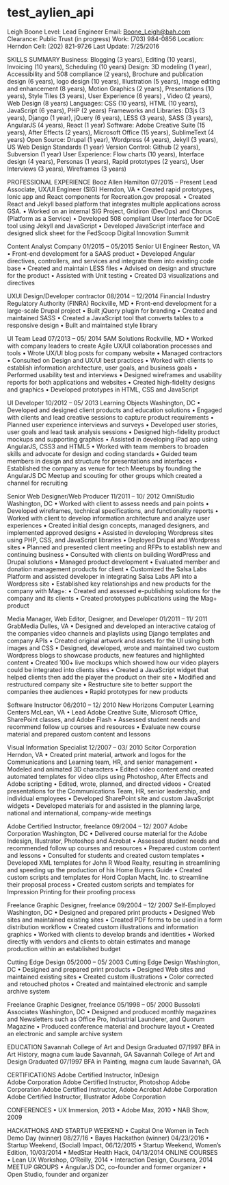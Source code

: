 # test_aylien_api
Leigh Boone									Level:  Lead Engineer
Email:  Boone_Leigh@bah.com				 			
Clearance: Public Trust (in progress)
Work: (703) 984-0856		  						Location: Herndon
Cell: (202) 821-9726								Last Update:  7/25/2016

SKILLS SUMMARY
Business: Blogging (3 years), Editing (10 years), Invoicing (10 years), Scheduling (10 years)
Design: 3D modeling (1 year), Accessibility and 508 compliance (2 years), Brochure and publication design (6 years), logo design (10 years), Illustration (5 years), Image editing and enhancement (8 years), Motion Graphics (2 years), Presentations  (10 years), Style Tiles (3 years), User Experience (6 years) , Video (2 years), Web Design (8 years)
Languages: CSS (10 years), HTML (10 years), JavaScript (6 years), PHP (2 years)
Frameworks and Libraries: D3js (3 years), Django (1 year), jQuery (6 years), LESS (3 years), SASS (3 years), AngularJS (4 years), React (1 year)
Software: Adobe Creative Suite (15 years), After Effects (2 years), Microsoft Office (15 years), SublimeText (4 years)
Open Source: Drupal (1 year), Wordpress (4 years), Jekyll (3 years), US Web Design Standards (1 year)
Version Control: Github (2 years), Subversion  (1 year)
User Experience: Flow charts (10 years), Interface design (4 years), Personas (1 years), Rapid prototypes (2 years), User Interviews (3 years), Wireframes (3 years)


PROFESSIONAL EXPERIENCE 
Booz Allen Hamilton								07/2015 – Present
Lead Associate, UX/UI Engineer (SIG)						Herndon, VA
•	Created rapid prototypes, Ionic app and React components for Recreation.gov proposal.
•	Created React and Jekyll based platform that integrates multiple applications across GSA.
•	Worked on an internal SIG Project, Gridiron (DevOps) and Chorus (Platform as a Service)
•	Developed 508 compliant User Interface for DCoE tool using Jekyll and JavaScript
•	Developed JavaScript interface and designed slick sheet for the FedScoop Digital Innovation Summit

Content Analyst Company							01/2015 – 05/2015
Senior UI Engineer								Reston, VA
•	Front-end development for a SAAS product
•	Developed Angular directives, controllers, and services and integrate them into existing code base
•	Created and maintain LESS files
•	Advised on design and structure for the product
•	Assisted with Unit testing
•	Created D3 visualizations and directives

UXUI Design/Developer contractor						08/2014 – 12/2014
Financial Industry Regulatory Authority (FINRA)					Rockville, MD
•	Front-end development for a large-scale Drupal project
•	Built jQuery plugin for branding
•	Created and maintained SASS
•	Created a JavaScript tool that converts tables to a responsive design
•	Built and maintained style library

UI Team Lead									07/2013 – 05/ 2014
5AM Solutions									Rockville, MD
•	Worked with company leaders to create Agile UX/UI collaboration processes and tools
•	Wrote UX/UI blog posts for company website
•	Managed contractors
•	Consulted on Design and UX/UI best practices
•	Worked with clients to establish information architecture, user goals, and business goals
•	Performed usability test and interviews 
•	Designed wireframes and usability reports for both applications and websites
•	Created high-fidelity designs and graphics
•	Developed prototypes in HTML, CSS and JavaScript

UI Developer									10/2012 – 05/ 2013
Learning Objects								Washington, DC
•	Developed and designed client products and education solutions
•	Engaged with clients and lead creative sessions to capture product requirements
•	Planned user experience interviews and surveys
•	Developed user stories, user goals and lead task analysis sessions
•	Designed high-fidelity product mockups and supporting graphics 
•	Assisted in developing iPad app using AngularJS, CSS3 and HTML5
•	Worked with team members to broaden skills and advocate for design and coding standards
•	Guided team members in design and structure for presentations and interfaces
•	Established the company as venue for tech Meetups by founding the AngularJS DC Meetup and scouting for other groups which created a channel for recruiting


Senior Web Designer/Web Producer						11/2011 – 10/ 2012
OmniStudio									Washington, DC
•	Worked with client to assess needs and pain points
•	Developed wireframes, technical specifications, and functionality reports 
•	Worked with client to develop information architecture and analyze user experiences
•	Created initial design concepts, managed designers, and implemented approved designs
•	Assisted in developing Wordpress sites using PHP, CSS, and JavaScript libraries
•	Deployed Drupal and Wordpress sites
•	Planned and presented client meeting and RFPs to establish new and continuing business
•	Consulted with clients on building WordPress and Drupal solutions
•	Managed product development
•	Evaluated member and donation management products for client
•	Customized the Salsa Labs Platform and assisted developer in integrating Salsa Labs API into a Wordpress site
•	Established key relationships and new products for the company with Mag+:
•	Created and assessed e-publishing solutions for the company and its clients
•	Created prototypes publications using the Mag+ product

Media Manager, Web Editor, Designer, and Developer				01/2011 – 11/ 2011
GrabMedia									Dulles, VA
•	Designed and developed an interactive catalog of the companies video channels and playlists using Django templates and company APIs
•	Created original artwork and assets for the UI using both images and CSS
•	Designed, developed, wrote and maintained two custom Wordpress blogs to showcase products, new features and highlighted content
•	Created 100+ live mockups which showed how our video players could be integrated into clients sites
•	Created a JavaScript widget that helped clients then add the player the product on their site
•	Modified and restructured company site
•	Restructure site to better support the companies thee audiences
•	Rapid prototypes for new products

Software Instructor								06/2010 – 12/ 2010
New Horizons Computer Learning Centers					McLean, VA
•	Lead Adobe Creative Suite, Microsoft Office, SharePoint classes, and Adobe Flash
•	Assessed student needs and recommend follow up courses and resources
•	Evaluate new course material and prepared custom content and lessons

Visual Information Specialist							12/2007 – 03/ 2010
Scitor Corporation								Herndon, VA
•	Created print material, artwork and logos for the Communications and Learning team, HR, and senior management 
•	Modeled and animated 3D characters
•	Edited video content and created automated templates for video clips using Photoshop, After Effects and Adobe scripting
•	Edited, wrote, planned, and directed videos
•	Created presentations for the Communications Team, HR, senior leadership, and individual employees
•	Developed SharePoint site and custom JavaScript widgets
•	Developed materials for and assisted in the planning large, national and international, company-wide meetings

Adobe Certified Instructor, freelance						09/2004 – 12/ 2007
Adobe Corporation								Washington, DC
•	Delivered course material for the Adobe Indesign, Illustrator, Photoshop and Acrobat 
•	Assessed student needs and recommended follow up courses and resources 
•	Prepared custom content and lessons
•	Consulted for students and created custom templates
•	Developed XML templates for John R Wood Realty, resulting in streamlining and speeding up the production of his Home Buyers Guide
•	Created custom scripts and templates for Hord Coplan Macht, Inc. to streamline their proposal process
•	Created custom scripts and templates for Impression Printing for their proofing process

Freelance Graphic Designer, freelance						09/2004 – 12/ 2007
Self-Employed									Washington, DC
•	Designed and prepared print products 
•	Designed Web sites and maintained existing sites
•	Created PDF forms to be used in a form distribution workflow
•	Created custom illustrations and information graphics
•	Worked with clients to develop brands and identities 
•	Worked directly with vendors and clients to obtain estimates and manage production within an established budget

Cutting Edge Design								05/2000 – 05/ 2003
Cutting Edge Design								Washington, DC
•	Designed and prepared print products 
•	Designed Web sites and maintained existing sites
•	Created custom illustrations
•	Color corrected and retouched photos
•	Created and maintained electronic and sample archive system

Freelance Graphic Designer, freelance						05/1998 – 05/ 2000
Bussolati Associates								Washington, DC
•	Designed and produced monthly magazines and Newsletters such as Office Pro, Industrial Launderer, and Quorum Magazine
•	Produced conference material and brochure layout
•	Created an electronic and sample archive system


EDUCATION
Savannah College of Art and Design						Graduated 07/1997
BFA in Art History, magna cum laude						Savannah, GA
Savannah College of Art and Design						Graduated 07/1997
BFA in Painting, magna cum laude						Savannah, GA


CERTIFICATIONS
Adobe Certified Instructor, InDesign							
Adobe Corporation
Adobe Certified Instructor, Photoshop
Adobe Corporation
Adobe Certified Instructor, Adobe Acrobat
Adobe Corporation
Adobe Certified Instructor, Illustrator
Adobe Corporation

CONFERENCES 
•	UX Immersion, 2013
•	Adobe Max, 2010
•	NAB Show, 2009

HACKATHONS AND STARTUP WEEKEND
•	Capital One Women in Tech Demo Day (winner) 08/27/16
•	Bayes Hackathon (winner) 04/23/2016
•	Startup Weekend, (Social) Impact, 06/12/2015
•	Startup Weekend, Women’s Edition, 10/03/2014
•	MedStar Health Hack, 04/13/2014
ONLINE COURSES
•	Lean UX Workshop, O’Reilly, 2014
•	Interaction Design, Coursera, 2014
MEETUP GROUPS
•	AngularJS DC, co-founder and former organizer
•	Open Studio, founder and organizer


